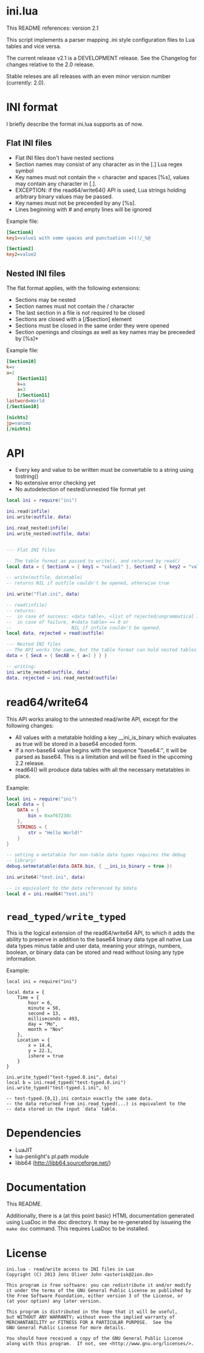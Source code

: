 # ini.lua

This README references: version 2.1

This script implements a parser mapping .ini style configuration files to Lua
tables and vice versa.

The current release v2.1 is a DEVELOPMENT release. See the Changelog for
changes relative to the 2.0 release.

Stable releses are all releases with an even minor version number
(currently: 2.0).

# INI format

I briefly describe the format ini.lua supports as of now.

## Flat INI files

* Flat INI files don't have nested sections
* Section names may consist of any character as in the [.]
  Lua regex symbol
* Key names must not contain the = character and spaces [%s], values may contain any
  character in [.].
* EXCEPTION: if the read64/write64() API is used, Lua strings holding
  arbitrary binary values may be passed.
* Key names must not be preceeded by any [%s].
* Lines beginning with # and empty lines will be ignored

Example file:

```ini
[SectionA]
key1=value1 with some spaces and punctuation =)(!/_%@

[Section2]
key2=value2
```

## Nested INI files

The flat format applies, with the following extensions:

* Sections may be nested
* Section names must not contain the / character
* The last section in a file is not required to be closed
* Sections are closed with a [/$section] element
* Sections must be closed in the same order they were opened
* Section openings and closings as well as key names may be preceeded by
  [%s]*

Example file:

```ini
[Section10]
k=v
a=2
    [Section11]
    k=a
    a=3
    [/Section11]
lastword=World
[/Section10]

[nichts]
jp=nanimo
[/nichts]
```

# API

* Every key and value to be written must be convertable to a string
  using tostring()
* No extensive error checking yet
* No autodetection of nested/unnested file format yet

```lua
local ini = require("ini")

ini.read(infile)
ini.write(outfile, data)

ini.read_nested(infile)
ini.write_nested(outfile, data)
```

```lua

--- Flat INI files

-- The table format as passed to write(), and returned by read()
local data = { SectionA = { key1 = "value1" }, Section2 = { key2 = "value2" } }

-- write(outfile, datatable)
-- returns NIL if outfile couldn't be opened, otherwise true

ini.write("flat.ini", data)

-- read(infile)
-- returns:
--  in case of success: <data table>, <list of rejected/ungrammatical lines' line numbers>
--  in case of failure, #<data table> == 0 or
--                      NIL if infile couldn't be opened.
local data, rejected = read(outfile)

--- Nested INI files
-- The API works the same, but the table format can hold nested tables
data = { SecA = { SecAB = { a=1 } } }

-- writing:
ini.write_nested(outfile, data)
data, rejected = ini.read_nested(outfile)
```

# read64/write64

This API works analog to the unnested read/write API, except for the
following changes:

* All values with a metatable holding a key __ini_is_binary which
  evaluates as true will be stored in a base64 encoded form.
* If a non-base64 value begins with the sequence "base64:", it will be
  parsed as base64. This is a limitation and will be fixed in the
  upcoming 2.2 release.
* read64() will produce data tables with all the necessary metatables in
  place.

Example:

```lua
local ini = require("ini")
local data = {
    DATA = {
        bin = 0xaf6723dc
    },
    STRINGS = {
        str = "Hello World!"
    }
}

-- setting a metatable for non-table data types requires the debug
-- library!
debug.setmetatable(data.DATA.bin, { __ini_is_binary = true })

ini.write64("test.ini", data)

-- is equivalent to the data referenced by $data
local d = ini.read64("test.ini")
```

# ```read_typed/write_typed```

This is the logical extension of the read64/write64 API, to which it
adds the ability to preserve in addition to the base64 binary data type
all native Lua data types minus table and user data, meaning your
strings, numbers, boolean, or binary data can be stored and read without
losing any type information.

Example:

```
local ini = require("ini")

local data = {
    Time = {
        hour = 6,
        minute = 50,
        second = 13,
        milliseconds = 493,
        day = "Mo",
        month = "Nov"
    },
    Location = {
        x = 14.4,
        y = 22.1,
        ishere = true
    }
}

ini.write_typed("test-typed.0.ini", data)
local b = ini.read_typed("test-typed.0.ini")
ini.write_typed("test-typed.1.ini", b)

-- test-typed.{0,1}.ini contain exactly the same data.
-- the data returned from ini.read_typed(...) is equivalent to the
-- data stored in the input `data` table.
```

# Dependencies

* LuaJIT
* lua-penlight's pl.path module
* libb64 (http://libb64.sourceforge.net/)

# Documentation

This README.

Additionally, there is  a (at this point basic) HTML documentation
generated using LuaDoc in the doc directory. It may be re-generated by
issueing the `make doc` command.  This requires LuaDoc to be installed. 

# License

```
ini.lua - read/write access to INI files in Lua
Copyright (C) 2013 Jens Oliver John <asterisk@2ion.de>

This program is free software: you can redistribute it and/or modify
it under the terms of the GNU General Public License as published by
the Free Software Foundation, either version 3 of the License, or
(at your option) any later version.

This program is distributed in the hope that it will be useful,
but WITHOUT ANY WARRANTY; without even the implied warranty of
MERCHANTABILITY or FITNESS FOR A PARTICULAR PURPOSE.  See the
GNU General Public License for more details.

You should have received a copy of the GNU General Public License
along with this program.  If not, see <http://www.gnu.org/licenses/>.
```

